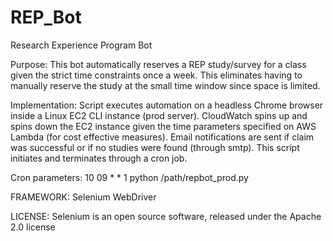 # REP_Bot
Research Experience Program Bot

Purpose: 
This bot automatically reserves a REP study/survey for a class given the strict time constraints once a week. 
This eliminates having to manually reserve the study at the small time window since space is limited.

Implementation:
Script executes automation on a headless Chrome browser inside a Linux EC2 CLI instance (prod server). 
CloudWatch spins up and spins down the EC2 instance given the time parameters specified on AWS Lambda (for cost effective measures).
Email notifications are sent if claim was successful or if no studies were found (through smtp).
This script initiates and terminates through a cron job.

Cron parameters: 10 09 * * 1 python /path/repbot_prod.py

FRAMEWORK:
Selenium WebDriver

LICENSE:
Selenium is an open source software, released under the Apache 2.0 license
